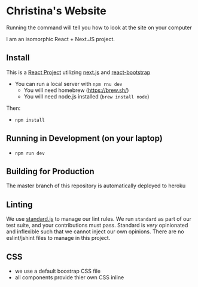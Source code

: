 # Christina's Website

Running the command will tell you how to look at the site on your computer

I am an isomorphic React + Next.JS project.

## Install
This is a [React Project](https://facebook.github.io/react/) utilizing [next.js](https://github.com/zeit/next.js/) and [react-bootstrap](https://react-bootstrap.github.io/)

* You can run a local server with `npm rnu dev`
  * You will need homebrew (https://brew.sh/)
  * You will need node.js installed (`brew install node`)

Then:
- `npm install`

## Running in Development (on your laptop)
- `npm run dev`

## Building for Production

The master branch of this repository is automatically deployed to heroku

## Linting

We use [standard.js](https://standardjs.com) to manage our lint rules.  We run `standard` as part of our test suite, and your contributions must pass.  Standard is *very* opinionated and inflexible such that we cannot inject our own opinions.  There are no eslint/jshint files to manage in this project.  

## CSS
- we use a default boostrap CSS file
- all components provide thier own CSS inline
